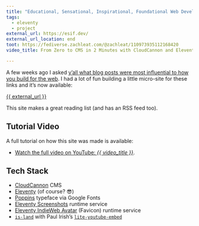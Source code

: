 ```yaml
---
title: "Educational, Sensational, Inspirational, Foundational Web Development Reading List"
tags:
  - eleventy
  - project
external_url: https://esif.dev/
external_url_location: end
toot: https://fediverse.zachleat.com/@zachleat/110973935112168420
video_title: From Zero to CMS in 2 Minutes with CloudCannon and Eleventy

---
```

A few weeks ago I asked [y’all what blog posts were most influential to how you build for the web](https://fediverse.zachleat.com/@zachleat/110855134082623101). I had a lot of fun building a little micro-site for these links and it’s now available:

<p class="primarylink"><a href="{{ external_url }}">{{ external_url }}</a></p>


This site makes a great reading list (and has an RSS feed too).

## Tutorial Video

A full tutorial on how this site was made is available:

<div class="fullwidth"><youtube-lite-player @slug="yXcxvBJuULU" @label="{{ video_title }}"></youtube-lite-player></div>

* [Watch the full video on YouTube: _{{ video_title }}_](https://www.youtube.com/watch?v=yXcxvBJuULU).

## Tech Stack

* [CloudCannon](https://cloudcannon.com/) CMS
* [Eleventy](https://www.11ty.dev/) (of course? 😎)
* [Poppins](https://fonts.google.com/specimen/Poppins) typeface via Google Fonts
* [Eleventy Screenshots](https://www.11ty.dev/docs/services/screenshots/) runtime service
* [Eleventy IndieWeb Avatar](https://www.11ty.dev/docs/services/indieweb-avatar/) (Favicon) runtime service
* [`is-land`](https://www.11ty.dev/docs/plugins/partial-hydration/) with Paul Irish’s [`lite-youtube-embed`](https://github.com/paulirish/lite-youtube-embed)